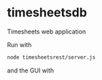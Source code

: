 # timesheetsdb
Timesheets web application

Run with
```bash
node timesheetsrest/server.js
```

and the GUI with
```bash

```